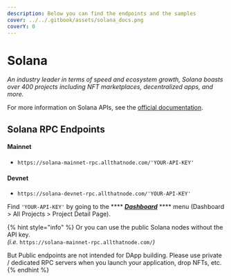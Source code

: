 ```yaml
---
description: Below you can find the endpoints and the samples
cover: ../../.gitbook/assets/solana_docs.png
coverY: 0
---
```


# Solana

_An industry leader in terms of speed and ecosystem growth, Solana boasts over 400 projects including NFT marketplaces, decentralized apps, and more._

For more information on Solana APIs, see the [official documentation](https://docs.solana.com/developing/clients/jsonrpc-api).

## Solana RPC Endpoints

#### Mainnet

* `https://solana-mainnet-rpc.allthatnode.com/'YOUR-API-KEY'`

#### Devnet

* `https://solana-devnet-rpc.allthatnode.com/'YOUR-API-KEY'`



Find `'YOUR-API-KEY'` by going to the **** [_**Dashboard**_](https://www.allthatnode.com/dashboard.dsrv) **** menu (Dashboard > All Projects > Project Detail Page).

{% hint style="info" %}
Or you can use the public Solana nodes without the API key. \
_(i.e._ `https://solana-mainnet-rpc.allthatnode.com/`_)_

But Public endpoints are not intended for DApp building. Please use private / dedicated RPC servers when you launch your application, drop NFTs, etc.
{% endhint %}

